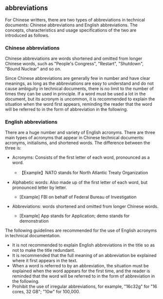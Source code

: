 ## abbreviations

For Chinese writters, there are two types of abbreviations in technical documents: Chinese abbreviations and English abbreviations. The concepts, characteristics and usage specifications of the two are introduced as follows.

### Chinese abbreviations

Chinese abbreviations are words shortened and omitted from longer Chinese words, such as "People's Congress", "Restart", "Shutdown", "Bound Nuclear" and so on.

Since Chinese abbreviations are generally few in number and have clear meanings, as long as the abbreviations are easy to understand and do not cause ambiguity in technical documents, there is no limit to the number of times they can be used in principle. If a word must be used a lot in the document, but its acronym is uncommon, it is recommended to explain the situation when the word first appears, reminding the reader that the word will be referred to in the form of abbreviation in the following.

### English abbreviations

There are a huge number and variety of English acronyms. There are three main types of acronyms that appear in Chinese technical documents: acronyms, initialisms, and shortened words. The difference between the three is:

- Acronyms: Consists of the first letter of each word, pronounced as a word.

    - 【Example】NATO stands for North Atlantic Treaty Organization

- Alphabetic words: Also made up of the first letter of each word, but pronounced letter by letter.

    - [Example] FBI on behalf of Federal Bureau of Investigation

- Abbreviations: words shortened and omitted from longer Chinese words.

    - [Example] App stands for Application; demo stands for demonstration

The following guidelines are recommended for the use of English acronyms in technical documentation.

- It is not recommended to explain English abbreviations in the title so as not to make the title redundant.
- It is recommended that the full meaning of an abbreviation be explained where it first appears in the text.
- When a word is referred to by an abbreviation, the situation must be explained when the word appears for the first time, and the reader is reminded that the word will be referred to in the form of abbreviation in the following.
- Prohibit the use of irregular abbreviations, for example, "16c32g" for "16 cores, 32 GB"; "10w" for 100,000.
